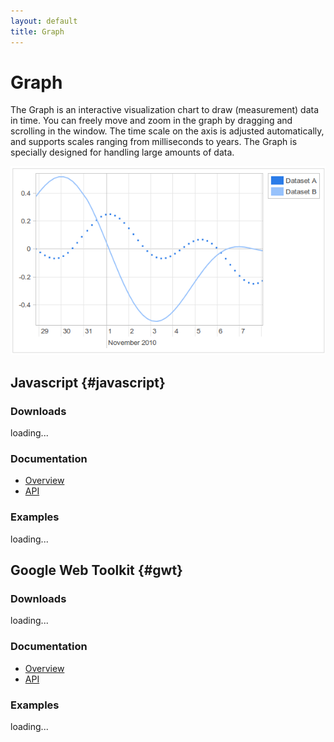 ```yaml
---
layout: default
title: Graph
---
```


# Graph

The Graph is an interactive visualization chart to draw (measurement) data in time. 
You can freely move and zoom in the graph by dragging and scrolling in the window. 
The time scale on the axis is adjusted automatically, and supports scales ranging 
from milliseconds to years. 
The Graph is specially designed for handling large amounts of data.

![graph](js/graph/doc/graph.png)

## Javascript {#javascript}

### Downloads

<div>
<div id="js_downloads">loading...</div>
<script type="text/javascript">
  var pattern = new RegExp("^graph-.*\.zip$");
  list_files('js/files', pattern, 'js_downloads');
</script>
</div>

### Documentation

- [Overview](js/graph/doc)
- [API](js/graph/doc/jsdoc)

### Examples

<div>
<div id="js_examples">loading...</div>
<script type="text/javascript">
  var pattern = new RegExp("^example.*\.html$");
  list_files('js/graph/examples', pattern, 'js_examples');
</script>
</div>



## Google Web Toolkit {#gwt}

### Downloads

<div>
<div id="gwt_downloads">loading...</div>
<script type="text/javascript">
  var pattern = new RegExp("^gwt-links-graph.*\.zip$");
  list_files('gwt/files', pattern, 'gwt_downloads');
</script>
</div>

### Documentation

- [Overview](gwt/gwt-links-graph/doc)
- [API](gwt/gwt-links-graph/doc/javadoc)

### Examples

<div>
<div id="gwt_examples">loading...</div>
<script type="text/javascript">
  var pattern = new RegExp("^Graph.*\.zip$");
  list_files('gwt/files/examples', pattern, 'gwt_examples');
</script>
</div>
